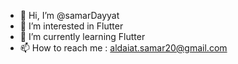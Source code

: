 - 👋 Hi, I’m @samarDayyat
- 👀 I’m interested in Flutter
- 🌱 I’m currently learning Flutter
- 📫 How to reach me : aldaiat.samar20@gmail.com


